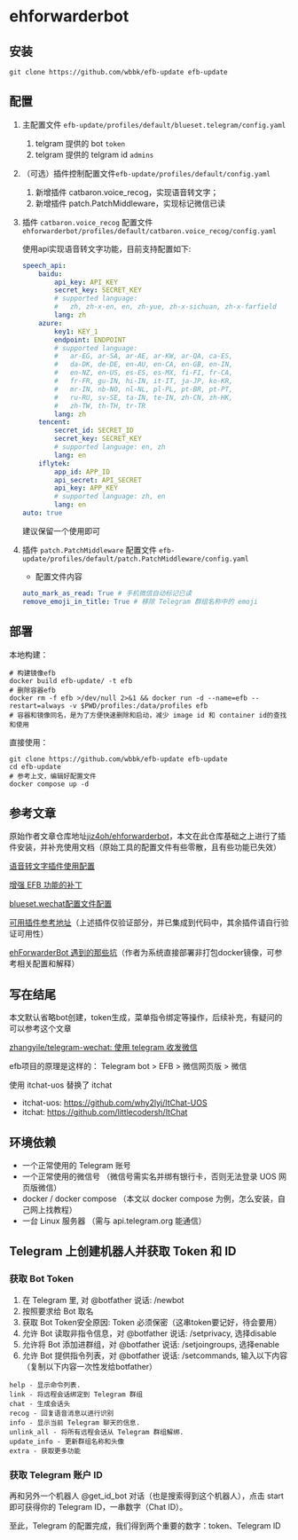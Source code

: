 # ehforwarderbot

## 安装

```shell
git clone https://github.com/wbbk/efb-update efb-update
```

## 配置

1.  主配置文件 `efb-update/profiles/default/blueset.telegram/config.yaml`
    1. telgram 提供的 bot `token`
    2. telgram 提供的 telgram id `admins`

2.  （可选）插件控制配置文件`efb-update/profiles/default/config.yaml`
    1. 新增插件 catbaron.voice_recog，实现语音转文字；
    2. 新增插件 patch.PatchMiddleware，实现标记微信已读

3. 插件 `catbaron.voice_recog` 配置文件 `ehforwarderbot/profiles/default/catbaron.voice_recog/config.yaml`

    使用api实现语音转文字功能，目前支持配置如下:

    ```yml
    speech_api:
        baidu:
            api_key: API_KEY
            secret_key: SECRET_KEY
            # supported language:
            #   zh, zh-x-en, en, zh-yue, zh-x-sichuan, zh-x-farfield
            lang: zh
        azure:
            key1: KEY_1
            endpoint: ENDPOINT
            # supported language:
            #   ar-EG, ar-SA, ar-AE, ar-KW, ar-QA, ca-ES,
            #   da-DK, de-DE, en-AU, en-CA, en-GB, en-IN,
            #   en-NZ, en-US, es-ES, es-MX, fi-FI, fr-CA,
            #   fr-FR, gu-IN, hi-IN, it-IT, ja-JP, ko-KR,
            #   mr-IN, nb-NO, nl-NL, pl-PL, pt-BR, pt-PT,
            #   ru-RU, sv-SE, ta-IN, te-IN, zh-CN, zh-HK,
            #   zh-TW, th-TH, tr-TR
            lang: zh
        tencent:
            secret_id: SECRET_ID
            secret_key: SECRET_KEY
            # supported language: en, zh
            lang: en
        iflytek:
            app_id: APP_ID
            api_secret: API_SECRET
            api_key: APP_KEY
            # supported language: zh, en
            lang: en
    auto: true
    ```

    建议保留一个使用即可

4. 插件 `patch.PatchMiddleware` 配置文件 `efb-update/profiles/default/patch.PatchMiddleware/config.yaml`

    - 配置文件内容

    ```yml
    auto_mark_as_read: True # 手机微信自动标记已读
    remove_emoji_in_title: True # 移除 Telegram 群组名称中的 emoji
    ```

## 部署

本地构建：

```shell
# 构建镜像efb
docker build efb-update/ -t efb
# 删除容器efb
docker rm -f efb >/dev/null 2>&1 && docker run -d --name=efb --restart=always -v $PWD/profiles:/data/profiles efb
# 容器和镜像同名，是为了方便快速删除和启动，减少 image id 和 container id的查找和使用
```

直接使用：

```shell
git clone https://github.com/wbbk/efb-update efb-update
cd efb-update
# 参考上文，编辑好配置文件
docker compose up -d
```

## 参考文章

原始作者文章仓库地址[jiz4oh/ehforwarderbot](https://github.com/jiz4oh/ehforwarderbot)，本文在此仓库基础之上进行了插件安装，并补充使用文档（原始工具的配置文件有些零散，且有些功能已失效）

[语音转文字插件使用配置](https://github.com/catbaron0/efb-voice_recog-middleware)

[增强 EFB 功能的补丁](https://github.com/ehForwarderBot/efb-patch-middleware)

[blueset.wechat配置文件配置](https://github.com/ehForwarderBot/efb-wechat-slave?tab=readme-ov-file#实验功能)

[可用插件参考地址](https://github.com/ehForwarderBot/ehForwarderBot/wiki/Modules-Repository)（上述插件仅验证部分，并已集成到代码中，其余插件请自行验证可用性）

[ehForwarderBot 遇到的那些坑](https://blog.shzxm.com/2020/12/31/efb/)（作者为系统直接部署非打包docker镜像，可参考相关配置和解释）

## 写在结尾

本文默认省略bot创建，token生成，菜单指令绑定等操作，后续补充，有疑问的可以参考这个文章

[zhangyile/telegram-wechat: 使用 telegram 收发微信 ](https://github.com/zhangyile/telegram-wechat)



efb项目的原理是这样的：
Telegram bot > EFB > 微信网页版 > 微信

使用 itchat-uos 替换了 itchat

- itchat-uos: https://github.com/why2lyj/ItChat-UOS
- itchat: https://github.com/littlecodersh/ItChat

## 环境依赖

- 一个正常使用的 Telegram 账号
- 一个正常使用的微信号 （微信号需实名并绑有银行卡，否则无法登录 UOS 网页版微信）
- docker / docker compose （本文以 docker compose 为例，怎么安装，自己网上找教程）
- 一台 Linux 服务器 （需与 api.telegram.org 能通信）

## Telegram 上创建机器人并获取 Token 和 ID

### 获取 Bot Token

1. 在 Telegram 里, 对 @botfather 说话: /newbot
2. 按照要求给 Bot 取名
3. 获取 Bot Token安全原因: Token 必须保密（这串token要记好，待会要用）
4. 允许 Bot 读取非指令信息，对 @botfather 说话: /setprivacy, 选择disable
5. 允许将 Bot 添加进群组，对 @botfather 说话: /setjoingroups, 选择enable
6. 允许 Bot 提供指令列表，对 @botfather 说话: /setcommands, 输入以下内容 （复制以下内容一次性发给botfather）

```
help - 显示命令列表.
link - 将远程会话绑定到 Telegram 群组
chat - 生成会话头
recog - 回复语音消息以进行识别
info - 显示当前 Telegram 聊天的信息.
unlink_all - 将所有远程会话从 Telegram 群组解绑.
update_info - 更新群组名称和头像
extra - 获取更多功能
```

### 获取 Telegram 账户 ID

再和另外一个机器人 @get_id_bot 对话（也是搜索得到这个机器人），点击 start 即可获得你的 Telegram ID，一串数字（Chat ID）。

至此，Telegram 的配置完成，我们得到两个重要的数字：token、Telegram ID
